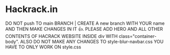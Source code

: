 # Hackrack.in
DO NOT push TO main BRANCH | CREATE A new branch WITH YOUR name AND THEN MAKE CHANGES IN IT 👍.
PLEASE ADD HERO AND ALL OTHER CONTENTS OF HACRACK WEBSITE INSIDE div WITH class="container-body". 
ALSO DO NOT MAKE ANY CHANGES TO style-blur-navbar.css YOU HAVE TO ONLY WORK ON style.css

